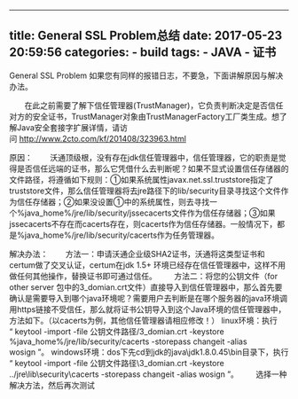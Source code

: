 
---
title: General SSL Problem总结
date: 2017-05-23 20:59:56
categories:
    - build
tags:
    - JAVA
    - 证书
---

General SSL Problem 如果您有同样的报错日志，不要急，下面讲解原因与解决办法。

       在此之前需要了解下信任管理器(TrustManager)，它负责判断决定是否信任对方的安全证书，TrustManager对象由TrustManagerFactory工厂类生成。想了解Java安全套接字扩展详情，请访问 http://www.2cto.com/kf/201408/323963.html

原因：
       沃通顶级根，没有存在jdk信任管理器中，信任管理器，它的职责是觉得是否信任远端的证书，那么它凭借什么去判断呢？如果不显式设置信任存储器的文件路径，将遵循如下规则：①如果系统属性javax.net.ssl.truststore指定了truststore文件，那么信任管理器将去jre路径下的lib/security目录寻找这个文件作为信任存储器；②如果没设置①中的系统属性，则去寻找一个%java_home%/jre/lib/security/jssecacerts文件作为信任存储器；③如果jssecacerts不存在而cacerts存在，则cacerts作为信任存储器。一般情况下，都是%java_home%/jre/lib/security/cacerts作为任务管理器。


解决办法：
       方法一：申请沃通企业级SHA2证书，沃通将这类型证书和certum做了交叉认证，certum在jdk 1.5+ 环境已经存在信任管理器中，这样不用做任何其他操作，替换证书即可通过信任。
       方法二：将您的公钥文件（for other server 包中的3_domian.crt文件）直接导入到信任管理器中，那么首先要确认是需要导入到哪个java环境呢？需要用户去判断是在哪个服务器的java环境调用https链接不受信任，那么就将证书公钥导入到这个Java环境的信任管理器中，方法如下。（以cacerts为例，其他信任管理器请相应修改！）
linux环境：执行 “ keytool -import -file 公钥文件路径/3_domian.crt -keystore %java_home%/jre/lib/security/cacerts -storepass changeit -alias wosign ”。
windows环境：dos下先cd到jdk的java\jdk1.8.0.45\bin目录下，执行 “ keytool -import -file 公钥文件路径\3_domian.crt -keystore ../jre\lib\security\cacerts -storepass changeit -alias wosign ”。
       选择一种解决方法，然后再次测试